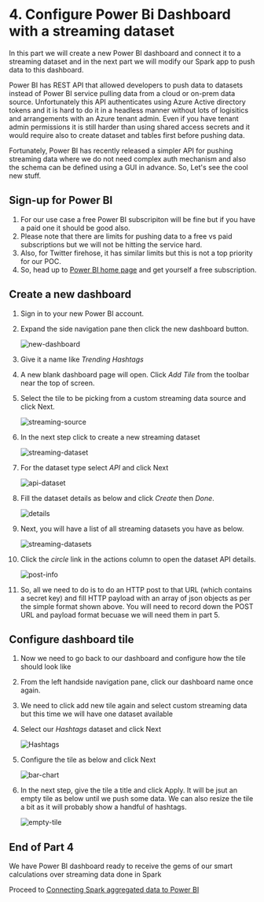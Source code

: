 # 4. Configure Power Bi Dashboard with a streaming dataset 

In this part we will create a new Power BI dashboard and connect it to a streaming dataset and in the next part we will modify our Spark app to push data to this dashboard.

Power BI has REST API that allowed developers to push data to datasets instead of Power BI service pulling data from a cloud or on-prem data source.
Unfortunately this API authenticates using Azure Active directory tokens and it is hard to do it in a headless manner without lots of logisitics and arrangements with an Azure tenant admin.
Even if you have tenant admin permissions it is still harder than using shared access secrets and it would require also to create dataset and tables first before pushing data.

Fortunately, Power BI has recently released a simpler API for pushing streaming data where we do not need complex auth mechanism and also the schema can be defined using a GUI in advance.
So, Let's see the cool new stuff.

## Sign-up for Power BI

1. For our use case a free Power BI subscripiton will be fine but if you have a paid one it should be good also.
2. Please note that there are limits for pushing data to  a free vs paid subscriptions but we will not be hitting the service hard.
3. Also, for Twitter firehose, it has similar limits but this is not a top priority for our POC.
3. So, head up to [Power BI home page](https://powerbi.microsoft.com/en-us/) and get yourself a free subscription.


## Create a new dashboard

1. Sign in to your new Power BI account.
2. Expand the side navigation pane then click the new dashboard button.

    ![new-dashboard](../images/spark-streaming-04-new-dashboard.png)

3. Give it a name like *Trending Hashtags*
4. A new blank dashboard page will open. Click *Add Tile* from the toolbar near the top of screen.
5. Select the tile to be picking from a custom streaming data source and click Next.

    ![streaming-source](../images/spark-streaming-04--streaming-source.png)

6. In the next step click to create a new streaming dataset

    ![streaming-dataset](../images/spark-streaming-04--streaming-data.png)

7. For the dataset type select *API* and click Next

    ![api-dataset](../images/spark-streaming-04-api-ds.png)

8. Fill the dataset details as below and click *Create* then *Done*.

    ![details](../images/spark-streaming-04--dataset-details.png)

9. Next, you will have a list of all streaming datasets you have as below.

    ![streaming-datasets](../images/spark-streaming-04-dataset-list.png)

10. Click the *circle* link in the actions column to open the dataset API details.

    ![post-info](../images/spark-streaming-04-post-info.png)

11. So, all we need to do is to do an HTTP post to that URL (which contains a secret key) and fill HTTP payload with an array of json objects as per the simple format shown above. You will need to record down the POST URL and payload format becuase we will need them in part 5. 



## Configure dashboard tile

1. Now we need to go back to our dashboard and configure how the tile should look like
2. From the left handside navigation pane, click our dashboard name once again.
3. We need to click add new tile again and select custom streaming data but this time we will have one dataset available
4. Select our *Hashtags* dataset and click Next

    ![Hashtags](../images/spark-streaming-04-hashtags.png)

5. Configure the tile as below and click Next

    ![bar-chart](../images/spark-streaming-04-.bar--chart.png)

6. In the next step, give the tile a title and click Apply. It will be jsut an empty tile as below until we push some data.
   We can also resize the tile a bit as it will probably show a handful of hashtags.

    ![empty-tile](../images/spark-streaming-04-empty-tile.png)


## End of Part 4

We have Power BI dashboard ready to receive the gems of our smart calculations over streaming data done in Spark 

Proceed to [Connecting Spark aggregated data to Power BI](spark-streaming-part5.md)
